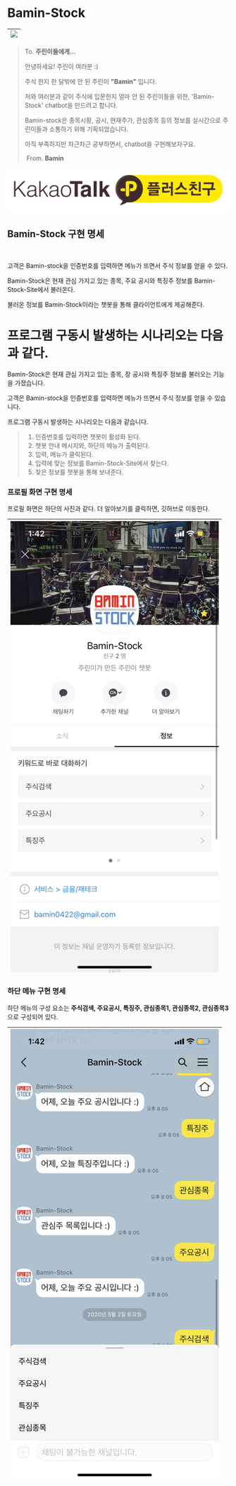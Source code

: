 # Bamin-Stock

| ![](/home/bamin/Projects/stock-chatbot/image/Bamin-Stock02.png) |
| :----------------------------------------------------------: |

> To. **주린이들에게...**
>
> 
>
> 안녕하세요! 주린이 여러분 :)
>
> 주식 한지 한 달밖에 안 된 주린이 **"Bamin"** 입니다.
>
> 저와 여러분과 같이 주식에 입문한지 얼마 안 된 주린이들을 위한, 'Bamin-Stock'  chatbot을 만드려고 합니다. 
>
> Bamin-stock은 종목시황, 공시, 현재주가, 관심종목 등의 정보를 실시간으로 주린이들과 소통하기 위해 기획되었습니다.
>
> 아직 부족하지만 차근차근 공부하면서, chatbot을 구현해보자구요.
> 																			
>
> ​																											      		From.  **Bamin**



[![thumbnail](/image/plusfriend.png)](http://pf.kakao.com/_xircaxb)






## Bamin-Stock 구현 명세
<br/>

고객은 Bamin-stock을 인증번호를 입력하면 메뉴가 뜨면서 주식 정보를 얻을 수 있다.



Bamin-Stock은 현재 관심 가지고 있는 종목, 주요 공시와 특징주 정보를 Bamin-Stock-Site에서 불러온다.

불러온 정보를 Bamin-Stock이라는 챗봇을 통해 클라이언트에게 제공해준다.



프로그램 구동시 발생하는 시나리오는 다음과 같다.
=======
Bamin-Stock은 현재 관심 가지고 있는 종목, 장 공시와 특징주 정보를 불러오는 기능을 가졌습니다.

고객은 Bamin-stock을 인증번호를 입력하면 메뉴가 뜨면서 주식 정보를 얻을 수 있습니다.



프로그램 구동시 발생하는 시나리오는 다음과 같습니다.


> 1. 인증번호를 입력하면 챗봇이 활성화 된다.
> 2. 챗봇 안내 메시지와, 하단의 메뉴가 출력된다.
> 3. 입력, 메뉴가 클릭된다.
> 4. 입력에 맞는 정보를 Bamin-Stock-Site에서 찾는다.
> 5. 찾은 정보를 챗봇을 통해 보내준다.

### 프로필 화면 구현 명세

프로필 화면은 하단의 사진과 같다.  더 알아보기를 클릭하면, 깃허브로 이동한다.

| ![](/image/Bamin-Stock02.png) |
| ------------------------------------------------------------ |





### 하단 메뉴 구현 명세

 하단 메뉴의 구성 요소는 **주식검색, 주요공시, 특징주, 관심종목1, 관심종목2, 관심종목3** 으로 구성되어 있다.

| ![](/image/Bamin-Stock03.png) |
| ------------------------------------------------------------ |

